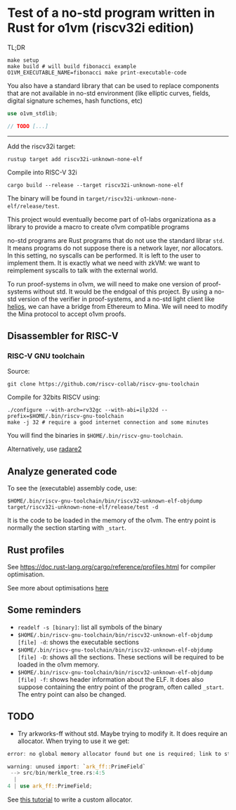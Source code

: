 # Test of a no-std program written in Rust for o1vm (riscv32i edition)

TL;DR

```
make setup
make build # will build fibonacci example
O1VM_EXECUTABLE_NAME=fibonacci make print-executable-code
```

You also have a standard library that can be used to replace components that are
not available in no-std environment (like elliptic curves, fields, digital
signature schemes, hash functions, etc)

```rust
use o1vm_stdlib;

// TODO [...]
```

------------

Add the riscv32i target:
```
rustup target add riscv32i-unknown-none-elf
```

Compile into RISC-V 32i
```
cargo build --release --target riscv32i-unknown-none-elf
```

The binary will be found in `target/riscv32i-unknown-none-elf/release/test`.

This project would eventually become part of o1-labs organizationa as a library
to provide a macro to create o1vm compatible programs

no-std programs are Rust programs that do not use the standard librar `std`. It
means programs do not suppose there is a network layer, nor allocators.
In this setting, no syscalls can be performed.
It is left to the user to implement them.
It is exactly what we need with zkVM: we want to reimplement syscalls to talk
with the external world.

To run proof-systems in o1vm, we will need to make one version of proof-systems
without std. It would be the endgoal of this project.
By using a no-std version of the verifier in proof-systems, and a no-std light
client like [helios](https://github.com/a16z/helios), we can have a bridge from
Ethereum to Mina.
We will need to modify the Mina protocol to accept o1vm proofs.

## Disassembler for RISC-V

### RISC-V GNU toolchain

Source:
```
git clone https://github.com/riscv-collab/riscv-gnu-toolchain
```

Compile for 32bits RISCV using:
```shell
./configure --with-arch=rv32gc --with-abi=ilp32d --prefix=$HOME/.bin/riscv-gnu-toolchain
make -j 32 # require a good internet connection and some minutes
```

You will find the binaries in `$HOME/.bin/riscv-gnu-toolchain`.

Alternatively, use [radare2](https://www.radare.org/n/radare2.html)

## Analyze generated code

To see the (executable) assembly code, use:
```
$HOME/.bin/riscv-gnu-toolchain/bin/riscv32-unknown-elf-objdump target/riscv32i-unknown-none-elf/release/test -d
```
It is the code to be loaded in the memory of the o1vm.
The entry point is normally the section starting with `_start`.

## Rust profiles

See https://doc.rust-lang.org/cargo/reference/profiles.html for compiler optimisation.

See more about optimisations [here](https://github.com/johnthagen/min-sized-rust)

## Some reminders

- `readelf -s [binary]`: list all symbols of the binary
- `$HOME/.bin/riscv-gnu-toolchain/bin/riscv32-unknown-elf-objdump [file] -d`:
shows the executable sections
- `$HOME/.bin/riscv-gnu-toolchain/bin/riscv32-unknown-elf-objdump [file] -D`:
shows all the sections. These sections will be required to be loaded in the o1vm
memory.
- `$HOME/.bin/riscv-gnu-toolchain/bin/riscv32-unknown-elf-objdump [file] -f`:
shows header information about the ELF. It does also suppose containing the
entry point of the program, often called `_start`. The entry point can also be
changed.

## TODO

- Try arkworks-ff without std. Maybe trying to modify it. It does require an allocator.
When trying to use it we get:

```rust
error: no global memory allocator found but one is required; link to std or add `#[global_allocator]` to a static item that implements the GlobalAlloc trait

warning: unused import: `ark_ff::PrimeField`
 --> src/bin/merkle_tree.rs:4:5
  |
4 | use ark_ff::PrimeField;
```

See [this
tutorial](https://www.brochweb.com/blog/post/how-to-create-a-custom-memory-allocator-in-rust/)
to write a custom allocator.
